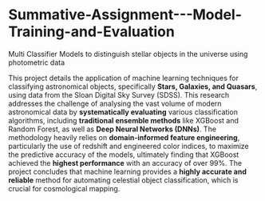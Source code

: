 # Summative-Assignment---Model-Training-and-Evaluation
Multi Classifier Models to distinguish stellar objects in the universe using photometric data

This project details the application of machine learning techniques for classifying astronomical objects, specifically **Stars, Galaxies, and Quasars**, using data from the Sloan Digital Sky Survey (SDSS). 
This research addresses the challenge of analysing the vast volume of modern astronomical data by **systematically evaluating** various classification algorithms, including **traditional ensemble methods** like XGBoost and Random Forest, as well as **Deep Neural Networks (DNNs)**. 
The methodology heavily relies on **domain-informed feature engineering**, particularly the use of redshift and engineered color indices, to maximize the predictive accuracy of the models, ultimately finding that XGBoost achieved the **highest performance** with an accuracy of over 99%. 
The project concludes that machine learning provides a **highly accurate and reliable** method for automating celestial object classification, which is crucial for cosmological mapping.
